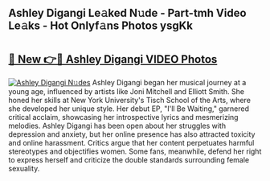 ## Ashley Digangi Le𝚊ked N𝚞de - Part-tmh Video Le𝚊ks - Hot Onlyf𝚊ns Photos ysgKk

# <h2><a href="http://ac3223.deff.icu/?id=Ashley+Digangi">🔗 New 👉🔴 Ashley Digangi VIDEO Photos</a></h2>

[![Ashley Digangi N𝚞des](https://i.imgur.com/rIISA9y.gif)](http://ac3223.deff.icu/?id=Ashley+Digangi)
Ashley Digangi began her musical journey at a young age, influenced by artists like Joni Mitchell and Elliott Smith. She honed her skills at New York University's Tisch School of the Arts, where she developed her unique style. Her debut EP, "I'll Be Waiting," garnered critical acclaim, showcasing her introspective lyrics and mesmerizing melodies. Ashley Digangi has been open about her struggles with depression and anxiety, but her online presence has also attracted toxicity and online harassment. Critics argue that her content perpetuates harmful stereotypes and objectifies women. Some fans, meanwhile, defend her right to express herself and criticize the double standards surrounding female sexuality.
